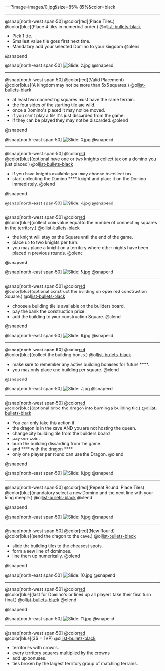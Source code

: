 ---?image=images/0.jpg&size=85% 85%&color=black

---

@snap[north-west span-50]
@color[red](Place Tiles.)<BR>
@color[blue](Place 4 tiles in numerical order.)
@ol[list-bullets-black](false)
- Pick 1 tile.
- Smallest value tile goes first next time.
- Mandatory add your selected Domino to your kingdom
@olend

@snapend

@snap[north-east span-50]
![Slide: 2.jpg](images/2.jpg)
@snapend


---

@snap[north-west span-50]
@color[red](Valid Placement)<BR>
@color[blue](A kingdom may not be more than 5x5 squares.)
@ol[list-bullets-black](false)
- at least two connecting squares must have the same terrain.
- the four sides of the starting tile are wild.
- once a Domino's placed it may not be moved.
- if you can't play a tile it's just discarded from the game.
- if they can be played they may not be discarded.
@olend

@snapend

@snap[north-east span-50]
![Slide: 3.jpg](images/3.jpg)
@snapend


---

@snap[north-west span-50]
@color[red](Knights)<BR>
@color[blue](optional have one or two knights collect tax on a domino you just placed.)
@ol[list-bullets-black](false)
- if you have knights available you may choose to collect tax.
- start collecting the Domino **** knight and place it on the Domino immediately.
@olend

@snapend

@snap[north-east span-50]
![Slide: 4.jpg](images/4.jpg)
@snapend


---

@snap[north-west span-50]
@color[red](Taxes)<BR>
@color[blue](collect coin value equal to the number of connecting squares in the territory.)
@ol[list-bullets-black](false)
- the knight will stay on the Square until the end of the game.
- place up to two knights per turn.
- you may place a knight on a territory where other nights have been placed in previous rounds.
@olend

@snapend

@snap[north-east span-50]
![Slide: 5.jpg](images/5.jpg)
@snapend


---

@snap[north-west span-50]
@color[red](Buildings)<BR>
@color[blue](optional construct the building on open red construction Square.)
@ol[list-bullets-black](false)
- choose a building tile is available on the builders board.
- pay the bank the construction price.
- add the building to your construction Square.
@olend

@snapend

@snap[north-east span-50]
![Slide: 6.jpg](images/6.jpg)
@snapend


---

@snap[north-west span-50]
@color[red](Earnings)<BR>
@color[blue](collect the building bonus.)
@ol[list-bullets-black](false)
- make sure to remember any active building bonuses for future ****.
- you may only place one building per square.
@olend

@snapend

@snap[north-east span-50]
![Slide: 7.jpg](images/7.jpg)
@snapend


---

@snap[north-west span-50]
@color[red](Dragon)<BR>
@color[blue](optional bribe the dragon into burning a building tile.)
@ol[list-bullets-black](false)
- You can only take this action if
- the dragon is in the cave AND you are not hosting the queen.
- change city building tile from the builders board.
- pay one coin.
- burn the building discarding from the game.
- and **** with the dragon ****
- only one player per round can use the Dragon.
@olend

@snapend

@snap[north-east span-50]
![Slide: 8.jpg](images/8.jpg)
@snapend


---

@snap[north-west span-50]
@color[red](Repeat Round: Place Tiles)<BR>
@color[blue](mandatory select a new Domino and the next line with your king meeple.)
@ol[list-bullets-black](false)
@olend

@snapend

@snap[north-east span-50]
![Slide: 9.jpg](images/9.jpg)
@snapend


---

@snap[north-west span-50]
@color[red](New Round)<BR>
@color[blue](send the dragon to the cave.)
@ol[list-bullets-black](false)
- slide the building tiles to the cheapest spots.
- form a new line of dominoes.
- line them up numerically.
@olend

@snapend

@snap[north-east span-50]
![Slide: 10.jpg](images/10.jpg)
@snapend


---

@snap[north-west span-50]
@color[red](EOG)<BR>
@color[blue](last for Domino's or lined up all players take their final turn final.)
@ol[list-bullets-black](false)
@olend

@snapend

@snap[north-east span-50]
![Slide: 11.jpg](images/11.jpg)
@snapend


---

@snap[north-west span-50]
@color[red](Scoring)<BR>
@color[blue](3$ = 1VP)
@ol[list-bullets-black](false)
- territories with crowns.
- every territory squares multiplied by the crowns.
- add up bonuses.
- ties broken by the largest territory group of matching terrains.
